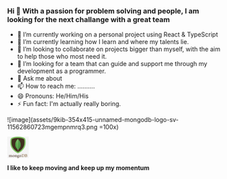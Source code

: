 ### Hi 👋 With a passion for problem solving and people, I am looking for the next challange with a great team

- 🔭 I’m currently working on a personal project using React & TypeScript
- 🌱 I’m currently learning how I learn and where my talents lie.
- 👯 I’m looking to collaborate on projects bigger than myself, with the aim to help those who most need it.
- 🤔 I’m looking for a team that can guide and support me through my development as a programmer.
- 💬 Ask me about
- 📫 How to reach me: ..........
- 😄 Pronouns: He/Him/His
- ⚡ Fun fact: I'm actually really boring.

![image](assets/9kib-354x415-unnamed-mongodb-logo-sv-11562860723mgempnmrq3.png =100x)

<div style="display:flex">
<img src="assets/9kib-354x415-unnamed-mongodb-logo-sv-11562860723mgempnmrq3.png" alt="mognodb" width="50px" height="50px">
</div>

**I like to keep moving and keep up my momentum**
